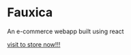 # Fauxica

An e-commerce webapp built using react

[visit to store now!!!](https://fauxica-sohan9819.vercel.app)
